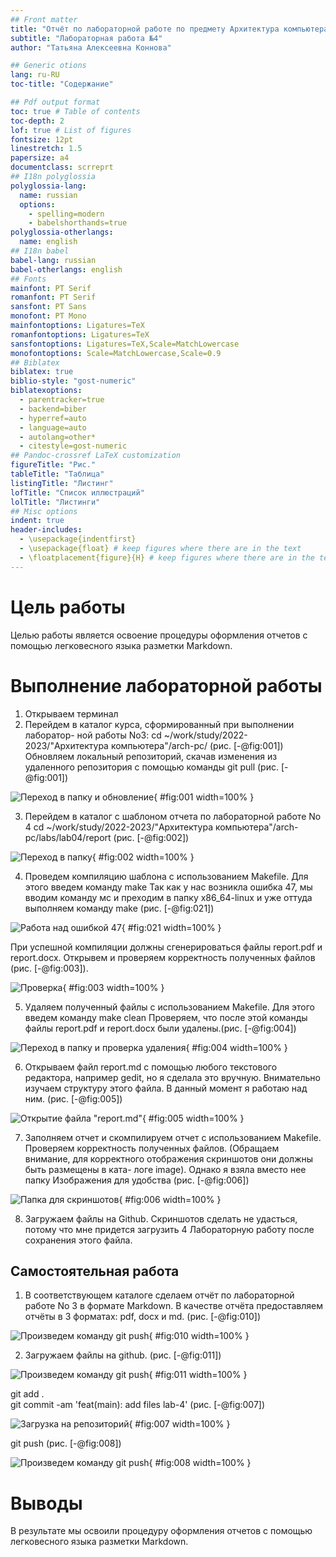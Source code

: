 ```yaml
---
## Front matter
title: "Отчёт по лабораторной работе по предмету Архитектура компьютера"
subtitle: "Лабораторная работа №4"
author: "Татьяна Алексеевна Коннова"

## Generic otions
lang: ru-RU
toc-title: "Содержание"

## Pdf output format
toc: true # Table of contents
toc-depth: 2
lof: true # List of figures
fontsize: 12pt
linestretch: 1.5
papersize: a4
documentclass: scrreprt
## I18n polyglossia
polyglossia-lang:
  name: russian
  options:
	- spelling=modern
	- babelshorthands=true
polyglossia-otherlangs:
  name: english
## I18n babel
babel-lang: russian
babel-otherlangs: english
## Fonts
mainfont: PT Serif
romanfont: PT Serif
sansfont: PT Sans
monofont: PT Mono
mainfontoptions: Ligatures=TeX
romanfontoptions: Ligatures=TeX
sansfontoptions: Ligatures=TeX,Scale=MatchLowercase
monofontoptions: Scale=MatchLowercase,Scale=0.9
## Biblatex
biblatex: true
biblio-style: "gost-numeric"
biblatexoptions:
  - parentracker=true
  - backend=biber
  - hyperref=auto
  - language=auto
  - autolang=other*
  - citestyle=gost-numeric
## Pandoc-crossref LaTeX customization
figureTitle: "Рис."
tableTitle: "Таблица"
listingTitle: "Листинг"
lofTitle: "Список иллюстраций"
lolTitle: "Листинги"
## Misc options
indent: true
header-includes:
  - \usepackage{indentfirst}
  - \usepackage{float} # keep figures where there are in the text
  - \floatplacement{figure}{H} # keep figures where there are in the text
---
```


# Цель работы

Целью работы является освоение процедуры оформления отчетов с помощью
легковесного языка разметки Markdown.

# Выполнение лабораторной работы  

1. Открываем терминал
2. Перейдем в каталог курса, сформированный при выполнении лаборатор-
ной работы No3:
cd ~/work/study/2022-2023/"Архитектура компьютера"/arch-pc/     (рис. [-@fig:001])
Обновляем локальный репозиторий, скачав изменения из удаленного репозитория с помощью команды
git pull  (рис. [-@fig:001])

![Переход в папку и обновление](/home/takonnova/Изображения/1.jpg){ #fig:001 width=100% }

3. Перейдем в каталог с шаблоном отчета по лабораторной работе No 4
cd ~/work/study/2022-2023/"Архитектура компьютера"/arch-pc/labs/lab04/report (рис. [-@fig:002])

![Переход в папкy](/home/takonnova/Изображения/2.jpg){ #fig:002 width=100% }

4. Проведем компиляцию шаблона с использованием Makefile. Для этого введем команду
make
Так как у нас возникла ошибка 47, мы вводим команду мс и преходим в папку x86_64-linux и уже оттуда выполняем команду make (рис. [-@fig:021])

![Работа над ошибкой 47](/home/takonnova/Изображения/2.jpg){ #fig:021 width=100% }

При успешной компиляции должны сгенерироваться файлы report.pdf и
report.docx. Открывем и проверяем корректность полученных файлов (рис. [-@fig:003]).

![Проверка](/home/takonnova/Изображения/3.jpg){ #fig:003 width=100% }

5. Удаляем полученный файлы с использованием Makefile. Для этого введем
команду
make clean
Проверяем, что после этой команды файлы report.pdf и report.docx были
удалены.(рис. [-@fig:004])

![Переход в папку и проверка удаления](/home/takonnova/Изображения/4.jpg){ #fig:004 width=100% }

6. Открываем файл report.md c помощью любого текстового редактора, например gedit, но я сделала это вручную. Внимательно изучаем структуру этого файла. В данный момент я работаю над ним. (рис. [-@fig:005])

![Открытие файла "report.md"](/home/takonnova/Изображения/5.jpg){ #fig:005 width=100% }


7. Заполняем отчет и скомпилируем отчет с использованием Makefile. Проверяем корректность полученных файлов. (Обращаем внимание, для корректного отображения скриншотов они должны быть размещены в ката-
логе image). Однако я взяла вместо нее папку Изображения для удобства (рис. [-@fig:006])

![Папка для скриншотов](/home/takonnova/Изображения/6.jpg){ #fig:006 width=100% }

8. Загружаем файлы на Github. Скриншотов сделать не удасться, потому что мне придется загрузить 4 Лабораторную работу после сохранения этого файла.


## Самостоятельная работа 
1. В соответствующем каталоге сделаем отчёт по лабораторной работе No 3
в формате Markdown. В качестве отчёта предоставляем отчёты
в 3 форматах: pdf, docx и md. (рис. [-@fig:010])  

![Произведем команду git push ](/home/takonnova/Изображения/10.jpg){ #fig:010 width=100% }

2. Загружаем файлы на github. (рис. [-@fig:011])  

![Произведем команду git push ](/home/takonnova/Изображения/11.jpg){ #fig:011 width=100% }


git add .  
git commit -am 'feat(main): add files lab-4'   (рис. [-@fig:007])  

![Загрузка на репозиторий](/home/takonnova/Изображения/7.jpg){ #fig:007 width=100% }  

git push   (рис. [-@fig:008])  

![Произведем команду git push ](/home/takonnova/Изображения/8.jpg){ #fig:008 width=100% }

# Выводы

В результате мы освоили процедуру оформления отчетов с помощью
легковесного языка разметки Markdown.

